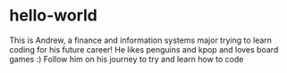 # hello-world


This is Andrew, a finance and information systems major trying to learn coding for his future career!
He likes penguins and kpop and loves board games :)
Follow him on his journey to try and learn how to code
